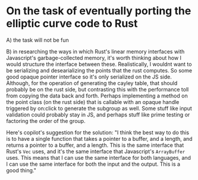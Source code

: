 # On the task of eventually porting the elliptic curve code to Rust

A) the task will not be fun

B) in researching the ways in which Rust's linear memory interfaces with Javascript's garbage-collected memory, it's worth thinking about how I would structure the interface between these. Realistically, I wouldnt want to be serializing and desearializing the points that the rust computes. So some good opaque pointer interface so it's only serialized on the JS side. Although, for the operation of generating the cayley table, that should probably be on the rust side, but contrasting this with the performance toll from copying the data back and forth. Perhaps implementing a method on the point class (on the rust side) that is callable with an opaque handle triggered by on:click to generate the subgroup as well. Some stuff like input validation could probably stay in JS, and perhaps stuff like prime testing or factoring the order of the group.

Here's copilot's suggestion for the solution: "I think the best way to do this is to have a single function that takes a pointer to a buffer, and a length, and returns a pointer to a buffer, and a length. This is the same interface that Rust's `Vec` uses, and it's the same interface that Javascript's `ArrayBuffer` uses. This means that I can use the same interface for both languages, and I can use the same interface for both the input and the output. This is a good thing."
